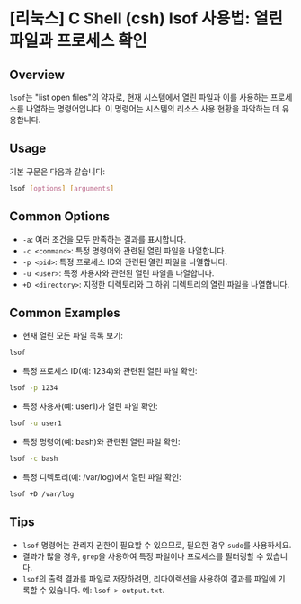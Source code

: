 # [리눅스] C Shell (csh) lsof 사용법: 열린 파일과 프로세스 확인

## Overview
`lsof`는 "list open files"의 약자로, 현재 시스템에서 열린 파일과 이를 사용하는 프로세스를 나열하는 명령어입니다. 이 명령어는 시스템의 리소스 사용 현황을 파악하는 데 유용합니다.

## Usage
기본 구문은 다음과 같습니다:
```bash
lsof [options] [arguments]
```

## Common Options
- `-a`: 여러 조건을 모두 만족하는 결과를 표시합니다.
- `-c <command>`: 특정 명령어와 관련된 열린 파일을 나열합니다.
- `-p <pid>`: 특정 프로세스 ID와 관련된 열린 파일을 나열합니다.
- `-u <user>`: 특정 사용자와 관련된 열린 파일을 나열합니다.
- `+D <directory>`: 지정한 디렉토리와 그 하위 디렉토리의 열린 파일을 나열합니다.

## Common Examples
- 현재 열린 모든 파일 목록 보기:
```bash
lsof
```

- 특정 프로세스 ID(예: 1234)와 관련된 열린 파일 확인:
```bash
lsof -p 1234
```

- 특정 사용자(예: user1)가 열린 파일 확인:
```bash
lsof -u user1
```

- 특정 명령어(예: bash)와 관련된 열린 파일 확인:
```bash
lsof -c bash
```

- 특정 디렉토리(예: /var/log)에서 열린 파일 확인:
```bash
lsof +D /var/log
```

## Tips
- `lsof` 명령어는 관리자 권한이 필요할 수 있으므로, 필요한 경우 `sudo`를 사용하세요.
- 결과가 많을 경우, `grep`을 사용하여 특정 파일이나 프로세스를 필터링할 수 있습니다.
- `lsof`의 출력 결과를 파일로 저장하려면, 리다이렉션을 사용하여 결과를 파일에 기록할 수 있습니다. 예: `lsof > output.txt`.